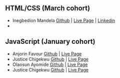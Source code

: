 ## HTML/CSS (March cohort)

* Inegbedion Mandela [Github](https://github.com/Mandela-Inegbedion) | [Live Page](https://mandela-inegbedion.github.io/my-portfolio/) | [Linkedin](https://www.linkedin.com/in/mandela-inegbedion-39092426b)
* 

## JavaScript (January cohort)

* Anjorin Favour [Github](https://github.com/anjorin001)  | [Live Page](https://anjorin001.github.io/TODO-LIST)
* Justice Chigekwu [Github](https://github.com/cj63s)  | [Live Page](https://cj63s.github.io/quiz/)
* Olaosun Ayomide [Github](https://github.com/akoko3) | [Live Page](https://github.com/akoko3/travel-guide.git)
* Justice Chigekwu [Github](https://github.com/cj63s)  | [Live Page](https://auzytricks.github.io/coolcalculator/)
  
